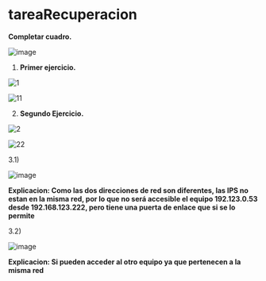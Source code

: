 # tareaRecuperacion

**Completar cuadro.**

![image](https://github.com/lucasvalero131/tareaRecuperacion/assets/145476792/9729436e-c544-4e64-b9a8-f41034d4eae2)

1) **Primer ejercicio.**
   
![1](https://github.com/lucasvalero131/tareaRecuperacion/assets/145476792/9bdba918-fb38-45a4-9464-c3729a9f2cd3)

![11](https://github.com/lucasvalero131/tareaRecuperacion/assets/145476792/c458c2cf-e5e4-4372-b21e-f9bcba43e416)

2) **Segundo Ejercicio.**

![2](https://github.com/lucasvalero131/tareaRecuperacion/assets/145476792/d9e8461a-34cb-4b25-bc3e-de6c30c14054)

![22](https://github.com/lucasvalero131/tareaRecuperacion/assets/145476792/41b8ee2f-d0d5-4613-b936-bd7ff643ee07)

3.1) 

![image](https://github.com/lucasvalero131/tareaRecuperacion/assets/145476792/415b3684-4699-4c8e-8682-490b140d3ca2)

**Explicacion: Como las dos direcciones de red son diferentes, las IPS no estan en la misma red, por lo que no será accesible el equipo 192.123.0.53 desde 192.168.123.222, pero tiene una puerta de enlace que si se lo permite**

3.2) 

![image](https://github.com/lucasvalero131/tareaRecuperacion/assets/145476792/9d854e2c-2ef5-41e0-835f-d72120833511)

**Explicacion: Si pueden acceder al otro equipo ya que pertenecen a la misma red**
